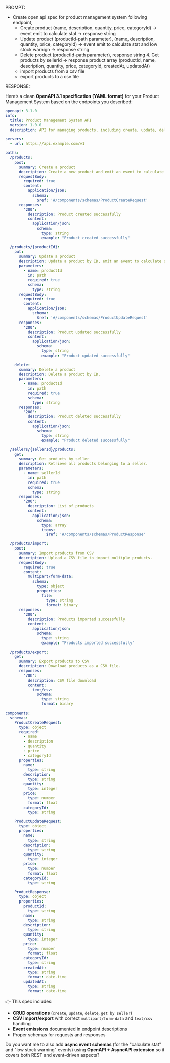 PROMPT:
- Create open api spec for product management system following endpoint, 
  - Create product (name, description, quantity, price, categoryId) -> event emit to calculate stat -> response string 
  - Update product (productId-path parameter), (name, description, quantity, price, categoryId) -> event emit to calculate stat and low stock warnign -> response string 
  - Delete product (productId-path parameter), response string 4. Get products by sellerId -> response product array (productId, name, description, quantity, price, categoryId, createdAt, updatedAt) 
  - import products from a csv file 
  - export products to a csv file

RESPONSE:

Here’s a clean **OpenAPI 3.1 specification (YAML format)** for your Product Management System based on the endpoints you described:

```yaml
openapi: 3.1.0
info:
  title: Product Management System API
  version: 1.0.0
  description: API for managing products, including create, update, delete, import, and export operations.

servers:
  - url: https://api.example.com/v1

paths:
  /products:
    post:
      summary: Create a product
      description: Create a new product and emit an event to calculate stats.
      requestBody:
        required: true
        content:
          application/json:
            schema:
              $ref: '#/components/schemas/ProductCreateRequest'
      responses:
        '200':
          description: Product created successfully
          content:
            application/json:
              schema:
                type: string
                example: "Product created successfully"

  /products/{productId}:
    put:
      summary: Update a product
      description: Update a product by ID, emit an event to calculate stats and low stock warning.
      parameters:
        - name: productId
          in: path
          required: true
          schema:
            type: string
      requestBody:
        required: true
        content:
          application/json:
            schema:
              $ref: '#/components/schemas/ProductUpdateRequest'
      responses:
        '200':
          description: Product updated successfully
          content:
            application/json:
              schema:
                type: string
                example: "Product updated successfully"

    delete:
      summary: Delete a product
      description: Delete a product by ID.
      parameters:
        - name: productId
          in: path
          required: true
          schema:
            type: string
      responses:
        '200':
          description: Product deleted successfully
          content:
            application/json:
              schema:
                type: string
                example: "Product deleted successfully"

  /sellers/{sellerId}/products:
    get:
      summary: Get products by seller
      description: Retrieve all products belonging to a seller.
      parameters:
        - name: sellerId
          in: path
          required: true
          schema:
            type: string
      responses:
        '200':
          description: List of products
          content:
            application/json:
              schema:
                type: array
                items:
                  $ref: '#/components/schemas/ProductResponse'

  /products/import:
    post:
      summary: Import products from CSV
      description: Upload a CSV file to import multiple products.
      requestBody:
        required: true
        content:
          multipart/form-data:
            schema:
              type: object
              properties:
                file:
                  type: string
                  format: binary
      responses:
        '200':
          description: Products imported successfully
          content:
            application/json:
              schema:
                type: string
                example: "Products imported successfully"

  /products/export:
    get:
      summary: Export products to CSV
      description: Download products as a CSV file.
      responses:
        '200':
          description: CSV file download
          content:
            text/csv:
              schema:
                type: string
                format: binary

components:
  schemas:
    ProductCreateRequest:
      type: object
      required:
        - name
        - description
        - quantity
        - price
        - categoryId
      properties:
        name:
          type: string
        description:
          type: string
        quantity:
          type: integer
        price:
          type: number
          format: float
        categoryId:
          type: string

    ProductUpdateRequest:
      type: object
      properties:
        name:
          type: string
        description:
          type: string
        quantity:
          type: integer
        price:
          type: number
          format: float
        categoryId:
          type: string

    ProductResponse:
      type: object
      properties:
        productId:
          type: string
        name:
          type: string
        description:
          type: string
        quantity:
          type: integer
        price:
          type: number
          format: float
        categoryId:
          type: string
        createdAt:
          type: string
          format: date-time
        updatedAt:
          type: string
          format: date-time
```

👉 This spec includes:

* **CRUD operations** (`create`, `update`, `delete`, `get by seller`)
* **CSV import/export** with correct `multipart/form-data` and `text/csv` handling
* **Event emissions** documented in endpoint descriptions
* Proper schemas for requests and responses

Do you want me to also add **async event schemas** (for the "calculate stat" and "low stock warning" events) using **OpenAPI + AsyncAPI extension** so it covers both REST and event-driven aspects?

